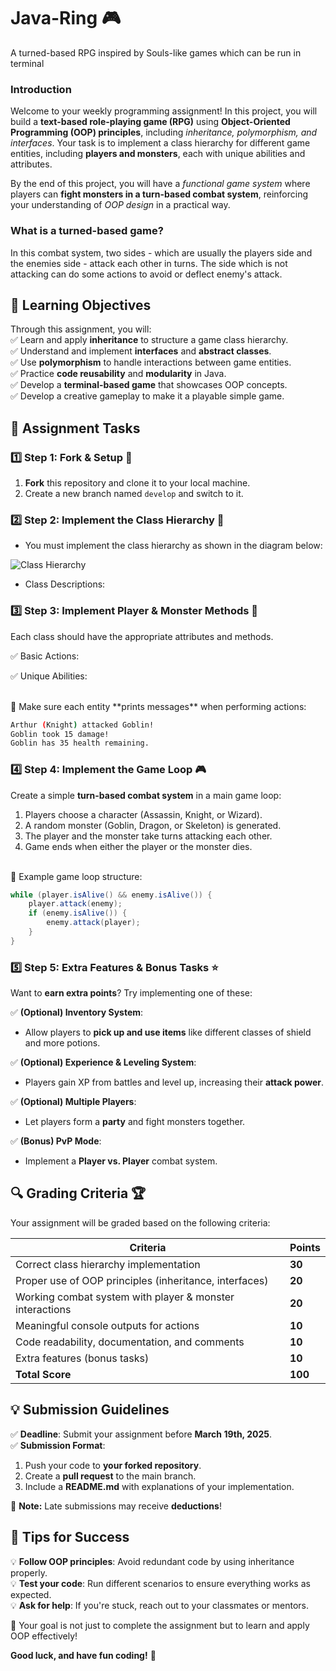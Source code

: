 # **Java-Ring** 🎮  
A turned-based RPG inspired by Souls-like games which can be run in terminal

### **Introduction**  
Welcome to your weekly programming assignment! In this project, you will build a **text-based role-playing game (RPG)** using **Object-Oriented Programming (OOP) principles**, including *inheritance, polymorphism, and interfaces*. Your task is to implement a class hierarchy for different game entities, including **players and monsters**, each with unique abilities and attributes.  

By the end of this project, you will have a *functional game system* where players can **fight monsters in a turn-based combat system**, reinforcing your understanding of *OOP design* in a practical way.

### What is a turned-based game?
In this combat system, two sides - which are usually the players side and the enemies side - attack each other in turns. The side which is not attacking can do some actions to avoid or deflect enemy's attack.


## 📌 Learning Objectives  
Through this assignment, you will:  
✅ Learn and apply **inheritance** to structure a game class hierarchy.  
✅ Understand and implement **interfaces** and **abstract classes**.  
✅ Use **polymorphism** to handle interactions between game entities.  
✅ Practice **code reusability** and **modularity** in Java.  
✅ Develop a **terminal-based game** that showcases OOP concepts.  
✅ Develop a creative gameplay to make it a playable simple game.

## 📝 Assignment Tasks  

### 1️⃣ Step 1: Fork & Setup 🍴  
1. **Fork** this repository and clone it to your local machine.  
2. Create a new branch named `develop` and switch to it.    


### 2️⃣ Step 2: Implement the Class Hierarchy 🌲  

- You must implement the class hierarchy as shown in the diagram below:  

![Class Hierarchy](resources/image.png)  

- Class Descriptions:  

<!-- todo -->

### 3️⃣ Step 3: Implement Player & Monster Methods 🏹  

Each class should have the appropriate attributes and methods.  

✅ Basic Actions:

<!-- todo -->

✅ Unique Abilities:

<br />
🔹 Make sure each entity **prints messages** when performing actions:  

```bash
Arthur (Knight) attacked Goblin!
Goblin took 15 damage!
Goblin has 35 health remaining.
```


### 4️⃣ Step 4: Implement the Game Loop 🎮  
Create a simple **turn-based combat system** in a main game loop:  

1. Players choose a character (Assassin, Knight, or Wizard).  
2. A random monster (Goblin, Dragon, or Skeleton) is generated.  
3. The player and the monster take turns attacking each other.
4. Game ends when either the player or the monster dies.

<br />
🔹 Example game loop structure:  

```java
while (player.isAlive() && enemy.isAlive()) {
    player.attack(enemy);
    if (enemy.isAlive()) {
        enemy.attack(player);
    }
}
```


### 5️⃣ Step 5: Extra Features & Bonus Tasks ⭐  
Want to **earn extra points**? Try implementing one of these:  

✅ **(Optional) Inventory System**:  
- Allow players to **pick up and use items** like different classes of shield and more potions.  

✅ **(Optional) Experience & Leveling System**:  
- Players gain XP from battles and level up, increasing their **attack power**.  

✅ **(Optional) Multiple Players**:  
- Let players form a **party** and fight monsters together.  

✅ **(Bonus) PvP Mode**:  
- Implement a **Player vs. Player** combat system.  


## 🔍 Grading Criteria 🏆  
Your assignment will be graded based on the following criteria:  

| **Criteria**           | **Points**  |
|------------------------|------------|
| Correct class hierarchy implementation | **30** |
| Proper use of OOP principles (inheritance, interfaces) | **20** |
| Working combat system with player & monster interactions | **20** |
| Meaningful console outputs for actions | **10** |
| Code readability, documentation, and comments | **10** |
| Extra features (bonus tasks) | **10** |
| **Total Score** | **100** |


## 💡 Submission Guidelines  
✅ **Deadline**: Submit your assignment before **March 19th, 2025**.  
✅ **Submission Format**:  
1. Push your code to **your forked repository**.  
2. Create a **pull request** to the main branch.  
3. Include a **README.md** with explanations of your implementation.  

📌 **Note:** Late submissions may receive **deductions**!  


## 🚀 Tips for Success  
💡 **Follow OOP principles**: Avoid redundant code by using inheritance properly.  
💡 **Test your code**: Run different scenarios to ensure everything works as expected.  
💡 **Ask for help**: If you're stuck, reach out to your classmates or mentors.  

🎯 Your goal is not just to complete the assignment but to learn and apply OOP effectively!  

**Good luck, and have fun coding!** 🚀
